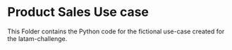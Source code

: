# Product Sales Use case

This Folder contains the Python code for the fictional use-case created for the latam-challenge.
